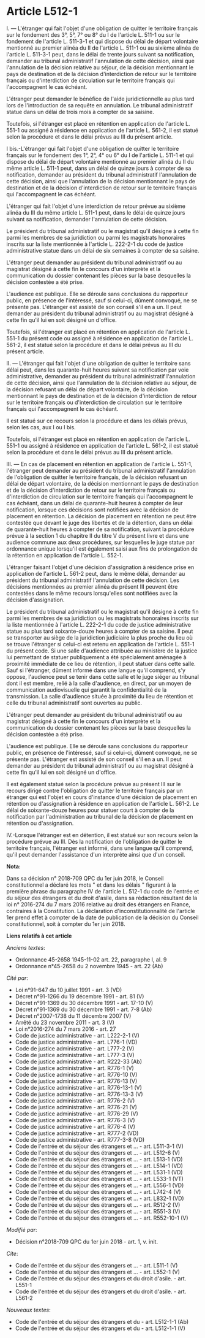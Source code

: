 # Article L512-1

I. ― L'étranger qui fait l'objet d'une obligation de quitter le territoire français sur le fondement des 3°, 5°, 7° ou 8° du
I de l'article L. 511-1 ou sur le fondement de l'article L. 511-3-1 et qui dispose du délai de départ volontaire mentionné au
premier alinéa du II de l'article L. 511-1 ou au sixième alinéa de l'article L. 511-3-1 peut, dans le délai de trente jours
suivant sa notification, demander au tribunal administratif l'annulation de cette décision, ainsi que l'annulation de la
décision relative au séjour, de la décision mentionnant le pays de destination et de la décision d'interdiction de retour sur
le territoire français ou d'interdiction de circulation sur le territoire français qui l'accompagnent le cas échéant.

L'étranger peut demander le bénéfice de l'aide juridictionnelle au plus tard lors de l'introduction de sa requête en
annulation. Le tribunal administratif statue dans un délai de trois mois à compter de sa saisine.

Toutefois, si l'étranger est placé en rétention en application de l'article L. 551-1 ou assigné à résidence en application de
l'article L. 561-2, il est statué selon la procédure et dans le délai prévus au III du présent article.

I bis.-L'étranger qui fait l'objet d'une obligation de quitter le territoire français sur le fondement des 1°, 2°, 4° ou 6°
du I de l'article L. 511-1 et qui dispose du délai de départ volontaire mentionné au premier alinéa du II du même article L.
511-1 peut, dans un délai de quinze jours à compter de sa notification, demander au président du tribunal administratif
l'annulation de cette décision, ainsi que l'annulation de la décision mentionnant le pays de destination et de la décision
d'interdiction de retour sur le territoire français qui l'accompagnent le cas échéant.

L'étranger qui fait l'objet d'une interdiction de retour prévue au sixième alinéa du III du même article L. 511-1 peut, dans
le délai de quinze jours suivant sa notification, demander l'annulation de cette décision.

Le président du tribunal administratif ou le magistrat qu'il désigne à cette fin parmi les membres de sa juridiction ou parmi
les magistrats honoraires inscrits sur la liste mentionnée à l'article L. 222-2-1 du code de justice administrative statue
dans un délai de six semaines à compter de sa saisine.

L'étranger peut demander au président du tribunal administratif ou au magistrat désigné à cette fin le concours d'un
interprète et la communication du dossier contenant les pièces sur la base desquelles la décision contestée a été prise.

L'audience est publique. Elle se déroule sans conclusions du rapporteur public, en présence de l'intéressé, sauf si celui-ci,
dûment convoqué, ne se présente pas. L'étranger est assisté de son conseil s'il en a un. Il peut demander au président du
tribunal administratif ou au magistrat désigné à cette fin qu'il lui en soit désigné un d'office.

Toutefois, si l'étranger est placé en rétention en application de l'article L. 551-1 du présent code ou assigné à résidence
en application de l'article L. 561-2, il est statué selon la procédure et dans le délai prévus au III du présent article.

II. ― L'étranger qui fait l'objet d'une obligation de quitter le territoire sans délai peut, dans les quarante-huit heures
suivant sa notification par voie administrative, demander au président du tribunal administratif l'annulation de cette
décision, ainsi que l'annulation de la décision relative au séjour, de la décision refusant un délai de départ volontaire, de
la décision mentionnant le pays de destination et de la décision d'interdiction de retour sur le territoire français ou
d'interdiction de circulation sur le territoire français qui l'accompagnent le cas échéant.

Il est statué sur ce recours selon la procédure et dans les délais prévus, selon les cas, aux I ou I bis.

Toutefois, si l'étranger est placé en rétention en application de l'article L. 551-1 ou assigné à résidence en application de
l'article L. 561-2, il est statué selon la procédure et dans le délai prévus au III du présent article.

III. ― En cas de placement en rétention en application de l'article L. 551-1, l'étranger peut demander au président du
tribunal administratif l'annulation de l'obligation de quitter le territoire français, de la décision refusant un délai de
départ volontaire, de la décision mentionnant le pays de destination et de la décision d'interdiction de retour sur le
territoire français ou d'interdiction de circulation sur le territoire français qui l'accompagnent le cas échéant, dans un
délai de quarante-huit heures à compter de leur notification, lorsque ces décisions sont notifiées avec la décision de
placement en rétention. La décision de placement en rétention ne peut être contestée que devant le juge des libertés et de la
détention, dans un délai de quarante-huit heures à compter de sa notification, suivant la procédure prévue à la section 1 du
chapitre II du titre V du présent livre et dans une audience commune aux deux procédures, sur lesquelles le juge statue par
ordonnance unique lorsqu'il est également saisi aux fins de prolongation de la rétention en application de l'article L.
552-1.

L'étranger faisant l'objet d'une décision d'assignation à résidence prise en application de l'article L. 561-2 peut, dans le
même délai, demander au président du tribunal administratif l'annulation de cette décision. Les décisions mentionnées au
premier alinéa du présent III peuvent être contestées dans le même recours lorsqu'elles sont notifiées avec la décision
d'assignation.

Le président du tribunal administratif ou le magistrat qu'il désigne à cette fin parmi les membres de sa juridiction ou les
magistrats honoraires inscrits sur la liste mentionnée à l'article L. 222-2-1 du code de justice administrative statue au
plus tard soixante-douze heures à compter de sa saisine. Il peut se transporter au siège de la juridiction judiciaire la plus
proche du lieu où se trouve l'étranger si celui-ci est retenu en application de l'article L. 551-1 du présent code. Si une
salle d'audience attribuée au ministère de la justice lui permettant de statuer publiquement a été spécialement aménagée à
proximité immédiate de ce lieu de rétention, il peut statuer dans cette salle. Sauf si l'étranger, dûment informé dans une
langue qu'il comprend, s'y oppose, l'audience peut se tenir dans cette salle et le juge siéger au tribunal dont il est
membre, relié à la salle d'audience, en direct, par un moyen de communication audiovisuelle qui garantit la confidentialité
de la transmission. La salle d'audience située à proximité du lieu de rétention et celle du tribunal administratif sont
ouvertes au public.

L'étranger peut demander au président du tribunal administratif ou au magistrat désigné à cette fin le concours d'un
interprète et la communication du dossier contenant les pièces sur la base desquelles la décision contestée a été prise.

L'audience est publique. Elle se déroule sans conclusions du rapporteur public, en présence de l'intéressé, sauf si celui-ci,
dûment convoqué, ne se présente pas. L'étranger est assisté de son conseil s'il en a un. Il peut demander au président du
tribunal administratif ou au magistrat désigné à cette fin qu'il lui en soit désigné un d'office.

Il est également statué selon la procédure prévue au présent III sur le recours dirigé contre l'obligation de quitter le
territoire français par un étranger qui est l'objet en cours d'instance d'une décision de placement en rétention ou
d'assignation à résidence en application de l'article L. 561-2. Le délai de soixante-douze heures pour statuer court à
compter de la notification par l'administration au tribunal de la décision de placement en rétention ou d'assignation.

IV.-Lorsque l'étranger est en détention, il est statué sur son recours selon la procédure prévue au III. Dès la notification
de l'obligation de quitter le territoire français, l'étranger est informé, dans une langue qu'il comprend, qu'il peut
demander l'assistance d'un interprète ainsi que d'un conseil.

**Nota:**

Dans sa décision n° 2018-709 QPC du 1er juin 2018, le Conseil constitutionnel a déclaré les mots " et dans les délais "
figurant à la première phrase du paragraphe IV de l'article L. 512-1 du code de l'entrée et du séjour des étrangers et du
droit d'asile, dans sa rédaction résultant de la loi n° 2016-274 du 7 mars 2016 relative au droit des étrangers en France,
contraires à la Constitution. La déclaration d'inconstitutionnalité de l'article 1er prend effet à compter de la date de
publication de la décision du Conseil constitutionnel, soit à compter du 1er juin 2018.

**Liens relatifs à cet article**

_Anciens textes_:

  - Ordonnance 45-2658 1945-11-02 art. 22, paragraphe I, al. 9
  - Ordonnance n°45-2658 du 2 novembre 1945 - art. 22 (Ab)

_Cité par_:

  - Loi n°91-647 du 10 juillet 1991 - art. 3 (VD)
  - Décret n°91-1266 du 19 décembre 1991 - art. 81 (V)
  - Décret n°91-1369 du 30 décembre 1991 - art. 17-10 (V)
  - Décret n°91-1369 du 30 décembre 1991 - art. 7-8 (Ab)
  - Décret n°2007-1738 du 11 décembre 2007 (V)
  - Arrêté du 23 novembre 2011 - art. 3 (V)
  - Loi n°2016-274 du 7 mars 2016 - art. 27
  - Code de justice administrative - art. L222-2-1 (V)
  - Code de justice administrative - art. L776-1 (VD)
  - Code de justice administrative - art. L777-2 (V)
  - Code de justice administrative - art. L777-3 (V)
  - Code de justice administrative - art. R222-33 (Ab)
  - Code de justice administrative - art. R776-1 (V)
  - Code de justice administrative - art. R776-10 (V)
  - Code de justice administrative - art. R776-13 (V)
  - Code de justice administrative - art. R776-13-1 (V)
  - Code de justice administrative - art. R776-13-3 (V)
  - Code de justice administrative - art. R776-2 (V)
  - Code de justice administrative - art. R776-21 (V)
  - Code de justice administrative - art. R776-29 (V)
  - Code de justice administrative - art. R776-3 (V)
  - Code de justice administrative - art. R776-4 (V)
  - Code de justice administrative - art. R777-2 (VD)
  - Code de justice administrative - art. R777-3-8 (VD)
  - Code de l'entrée et du séjour des étrangers et ... - art. L511-3-1 (V)
  - Code de l'entrée et du séjour des étrangers et ... - art. L512-6 (V)
  - Code de l'entrée et du séjour des étrangers et ... - art. L513-1 (VD)
  - Code de l'entrée et du séjour des étrangers et ... - art. L514-1 (VD)
  - Code de l'entrée et du séjour des étrangers et ... - art. L531-1 (VD)
  - Code de l'entrée et du séjour des étrangers et ... - art. L533-1 (VT)
  - Code de l'entrée et du séjour des étrangers et ... - art. L556-1 (VD)
  - Code de l'entrée et du séjour des étrangers et ... - art. L742-4 (V)
  - Code de l'entrée et du séjour des étrangers et ... - art. L832-1 (VD)
  - Code de l'entrée et du séjour des étrangers et ... - art. R512-2 (V)
  - Code de l'entrée et du séjour des étrangers et ... - art. R551-3 (V)
  - Code de l'entrée et du séjour des étrangers et ... - art. R552-10-1 (V)

_Modifié par_:

  - Décision n°2018-709 QPC du 1er juin 2018 - art. 1, v. init.

_Cite_:

  - Code de l'entrée et du séjour des étrangers et ... - art. L511-1 (V)
  - Code de l'entrée et du séjour des étrangers et ... - art. L552-1 (V)
  - Code de l'entrée et du séjour des étrangers et du droit d'asile. - art. L551-1
  - Code de l'entrée et du séjour des étrangers et du droit d'asile. - art. L561-2

_Nouveaux textes_:

  - Code de l'entrée et du séjour des étrangers et du  - art. L512-1-1 (Ab)
  - Code de l'entrée et du séjour des étrangers et du  - art. L512-1-1 (V)
